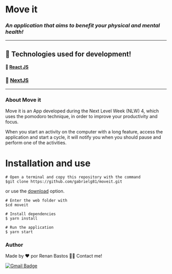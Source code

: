# Move it
### _An application that aims to benefit your physical and mental health!_
---
## 🚀 Technologies used for development!
#### 🔗 [React JS](https://reactjs.org/)
### 🔗 [NextJS](https://nextjs.org/)
---
### About Move it
Move it is an App developed during the Next Level Week (NLW) 4, which uses the pomodoro technique, in order to improve your productivity and focus.

When you start an activity on the computer with a long feature, access the application and start a cycle, it will notify you when you should pause and perform one of the activities.


# Installation and use
```
# Open a terminal and copy this repository with the command
$git clone https://github.com/gabrielg81/moveit.git
```
or use the [download](https://github.com/renantb/moveit/archive/refs/heads/main.zip) option.
```
# Enter the web folder with
$cd moveit

# Install dependencies
$ yarn install

# Run the application
$ yarn start
```

### Author
Made by ❤️ por Renan Bastos 👋🏽 Contact me!

[![Gmail Badge](https://img.shields.io/badge/-renantb.dev@gmail.com-c14438?style=flat-square&logo=Gmail&logoColor=white&link=mailto:renantb.dev@gmail.com)](mailto:renantb.dev@gmail.com)
